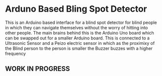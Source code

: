 # Arduno Based Bling Spot Detector

This is an Arduino based interface for a blind spot detector for blind people in which they can navigate themselves without the worry of hitting into other people.
The main brains behind this is the Arduino Uno board which can be swapped out for a smaller Arduino board. This is connected to a Ultrasonic Sensor and a Peizo electric sensor in which as the proximixy of the Blind person to the person is smaller the Buzzer buzzes with a higher frequency

## WORK IN PROGRESS
